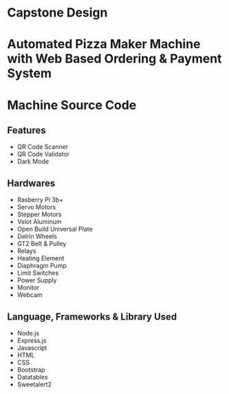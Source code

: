 # Capstone Design
# Automated Pizza Maker Machine with Web Based Ordering & Payment System

# Machine Source Code

## Features
- QR Code Scanner
- QR Code Validator
- Dark Mode

## Hardwares
- Rasberry Pi 3b+
- Servo Motors
- Stepper Motors
- Vslot Aluminum
- Open Build Universal Plate
- Delrin Wheels
- GT2 Belt & Pulley
- Relays
- Heating Element
- Diaphragm Pump
- Limit Switches
- Power Supply
- Monitor
- Webcam
  
## Language, Frameworks & Library Used
- Node.js
- Express.js
- Javascript
- HTML
- CSS
- Bootstrap
- Datatables
- Sweetalert2

